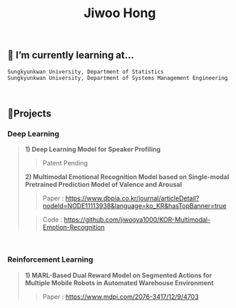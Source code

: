 <h1 align="center"> Jiwoo Hong</h1>

<br/>

## 🌱 I’m currently learning at...

~~~
Sungkyunkwan University, Department of Statistics
Sungkyunkwan University, Department of Systems Management Engineering
~~~

<br/>

## 🔭Projects
### Deep Learning

> **1) Deep Learning Model for Speaker Profiling**
>
> > Patent Pending
> 
> **2) Multimodal Emotional Recognition Model based on Single-modal Pretrained Prediction Model of Valence and Arousal**
>
> > Paper : https://www.dbpia.co.kr/journal/articleDetail?nodeId=NODE11113938&language=ko_KR&hasTopBanner=true
> 
> > Code  : https://github.com/jiwooya1000/KOR-Multimodal-Emotion-Recognition

<br/>

### Reinforcement Learning
> **1) MARL-Based Dual Reward Model on Segmented Actions for Multiple Mobile Robots in Automated Warehouse Environment**
> 
> > Paper : https://www.mdpi.com/2076-3417/12/9/4703
